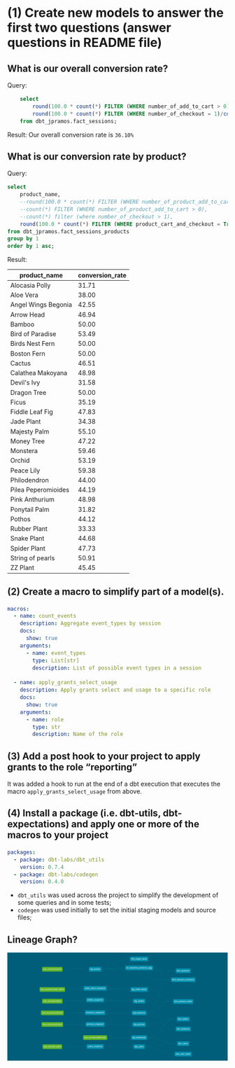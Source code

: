 
# (1) Create new models to answer the first two questions (answer questions in README file)

## What is our overall conversion rate?

Query:
```sql
    select
        round(100.0 * count(*) FILTER (WHERE number_of_add_to_cart > 0)/count(session_uuid), 2) as add_to_cart_rate,
        round(100.0 * count(*) FILTER (WHERE number_of_checkout = 1)/count(session_uuid), 2) as conversion_rate
    from dbt_jpramos.fact_sessions;
```
Result: Our overall conversion rate is `36.10%`

## What is our conversion rate by product?

Query:
```sql
select
    product_name,
    --round(100.0 * count(*) FILTER (WHERE number_of_product_add_to_cart > 0)/count(distinct session_uuid), 2) as add_to_cart_rate,
    --count(*) FILTER (WHERE number_of_product_add_to_cart > 0),
    --count(*) filter (where number_of_checkout > 1),
    round(100.0 * count(*) FILTER (WHERE product_cart_and_checkout = True) / count(*) FILTER (WHERE number_of_product_add_to_cart > 0), 2) as conversion_rate
from dbt_jpramos.fact_sessions_products
group by 1
order by 1 asc;

```

Result:

|    product_name     | conversion_rate |
|----------------------|-----------------|
| Alocasia Polly | 31.71 |
 Aloe Vera           |           38.00
 Angel Wings Begonia |           42.55
 Arrow Head          |           46.94
 Bamboo              |           50.00
 Bird of Paradise    |           53.49
 Birds Nest Fern     |           50.00
 Boston Fern         |           50.00
 Cactus              |           46.51
 Calathea Makoyana   |           48.98
 Devil's Ivy         |           31.58
 Dragon Tree         |           50.00
 Ficus               |           35.19
 Fiddle Leaf Fig     |           47.83
 Jade Plant          |           34.38
 Majesty Palm        |           55.10
 Money Tree          |           47.22
 Monstera            |           59.46
 Orchid              |           53.19
 Peace Lily          |           59.38
 Philodendron        |           44.00
 Pilea Peperomioides |           44.19
 Pink Anthurium      |           48.98
 Ponytail Palm       |           31.82
 Pothos              |           44.12
 Rubber Plant        |           33.33
 Snake Plant         |           44.68
 Spider Plant        |           47.73
 String of pearls    |           50.91
 ZZ Plant            |           45.45


## (2) Create a macro to simplify part of a model(s).

```yml
macros:
  - name: count_events
    description: Aggregate event_types by session
    docs:
      show: true
    arguments:
      - name: event_types
        type: List[str]
        description: List of possible event types in a session

  - name: apply_grants_select_usage
    description: Apply grants select and usage to a specific role
    docs:
      show: true
    arguments:
      - name: role
        type: str
        description: Name of the role

```

## (3) Add a post hook to your project to apply grants to the role “reporting”

It was added a hook to run at the end of a dbt execution that executes the macro `apply_grants_select_usage` from above.

## (4) Install a package (i.e. dbt-utils, dbt-expectations) and apply one or more of the macros to your project

```yml
packages:
  - package: dbt-labs/dbt_utils
    version: 0.7.4
  - package: dbt-labs/codegen
    version: 0.4.0
```

* `dbt_utils` was used across the project to simplify the development of some queries and in some tests;
* `codegen` was used initially to set the initial staging models and source files;

## Lineage Graph?

![Lineage Graph](artifacts/LineageGraph_week03.png)